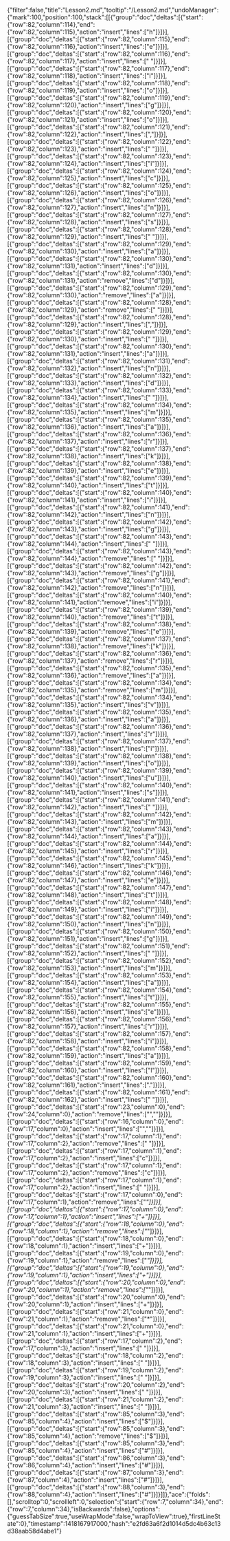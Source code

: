 {"filter":false,"title":"Lesson2.md","tooltip":"/Lesson2.md","undoManager":{"mark":100,"position":100,"stack":[[{"group":"doc","deltas":[{"start":{"row":82,"column":114},"end":{"row":82,"column":115},"action":"insert","lines":["h"]}]}],[{"group":"doc","deltas":[{"start":{"row":82,"column":115},"end":{"row":82,"column":116},"action":"insert","lines":["e"]}]}],[{"group":"doc","deltas":[{"start":{"row":82,"column":116},"end":{"row":82,"column":117},"action":"insert","lines":[" "]}]}],[{"group":"doc","deltas":[{"start":{"row":82,"column":117},"end":{"row":82,"column":118},"action":"insert","lines":["l"]}]}],[{"group":"doc","deltas":[{"start":{"row":82,"column":118},"end":{"row":82,"column":119},"action":"insert","lines":["o"]}]}],[{"group":"doc","deltas":[{"start":{"row":82,"column":119},"end":{"row":82,"column":120},"action":"insert","lines":["g"]}]}],[{"group":"doc","deltas":[{"start":{"row":82,"column":120},"end":{"row":82,"column":121},"action":"insert","lines":["o"]}]}],[{"group":"doc","deltas":[{"start":{"row":82,"column":121},"end":{"row":82,"column":122},"action":"insert","lines":[","]}]}],[{"group":"doc","deltas":[{"start":{"row":82,"column":122},"end":{"row":82,"column":123},"action":"insert","lines":[" "]}]}],[{"group":"doc","deltas":[{"start":{"row":82,"column":123},"end":{"row":82,"column":124},"action":"insert","lines":["i"]}]}],[{"group":"doc","deltas":[{"start":{"row":82,"column":124},"end":{"row":82,"column":125},"action":"insert","lines":["c"]}]}],[{"group":"doc","deltas":[{"start":{"row":82,"column":125},"end":{"row":82,"column":126},"action":"insert","lines":["o"]}]}],[{"group":"doc","deltas":[{"start":{"row":82,"column":126},"end":{"row":82,"column":127},"action":"insert","lines":["n"]}]}],[{"group":"doc","deltas":[{"start":{"row":82,"column":127},"end":{"row":82,"column":128},"action":"insert","lines":["s"]}]}],[{"group":"doc","deltas":[{"start":{"row":82,"column":128},"end":{"row":82,"column":129},"action":"insert","lines":[" "]}]}],[{"group":"doc","deltas":[{"start":{"row":82,"column":129},"end":{"row":82,"column":130},"action":"insert","lines":["a"]}]}],[{"group":"doc","deltas":[{"start":{"row":82,"column":130},"end":{"row":82,"column":131},"action":"insert","lines":["d"]}]}],[{"group":"doc","deltas":[{"start":{"row":82,"column":130},"end":{"row":82,"column":131},"action":"remove","lines":["d"]}]}],[{"group":"doc","deltas":[{"start":{"row":82,"column":129},"end":{"row":82,"column":130},"action":"remove","lines":["a"]}]}],[{"group":"doc","deltas":[{"start":{"row":82,"column":128},"end":{"row":82,"column":129},"action":"remove","lines":[" "]}]}],[{"group":"doc","deltas":[{"start":{"row":82,"column":128},"end":{"row":82,"column":129},"action":"insert","lines":[","]}]}],[{"group":"doc","deltas":[{"start":{"row":82,"column":129},"end":{"row":82,"column":130},"action":"insert","lines":[" "]}]}],[{"group":"doc","deltas":[{"start":{"row":82,"column":130},"end":{"row":82,"column":131},"action":"insert","lines":["a"]}]}],[{"group":"doc","deltas":[{"start":{"row":82,"column":131},"end":{"row":82,"column":132},"action":"insert","lines":["n"]}]}],[{"group":"doc","deltas":[{"start":{"row":82,"column":132},"end":{"row":82,"column":133},"action":"insert","lines":["d"]}]}],[{"group":"doc","deltas":[{"start":{"row":82,"column":133},"end":{"row":82,"column":134},"action":"insert","lines":[" "]}]}],[{"group":"doc","deltas":[{"start":{"row":82,"column":134},"end":{"row":82,"column":135},"action":"insert","lines":["m"]}]}],[{"group":"doc","deltas":[{"start":{"row":82,"column":135},"end":{"row":82,"column":136},"action":"insert","lines":["a"]}]}],[{"group":"doc","deltas":[{"start":{"row":82,"column":136},"end":{"row":82,"column":137},"action":"insert","lines":["r"]}]}],[{"group":"doc","deltas":[{"start":{"row":82,"column":137},"end":{"row":82,"column":138},"action":"insert","lines":["k"]}]}],[{"group":"doc","deltas":[{"start":{"row":82,"column":138},"end":{"row":82,"column":139},"action":"insert","lines":["e"]}]}],[{"group":"doc","deltas":[{"start":{"row":82,"column":139},"end":{"row":82,"column":140},"action":"insert","lines":["t"]}]}],[{"group":"doc","deltas":[{"start":{"row":82,"column":140},"end":{"row":82,"column":141},"action":"insert","lines":["i"]}]}],[{"group":"doc","deltas":[{"start":{"row":82,"column":141},"end":{"row":82,"column":142},"action":"insert","lines":["n"]}]}],[{"group":"doc","deltas":[{"start":{"row":82,"column":142},"end":{"row":82,"column":143},"action":"insert","lines":["g"]}]}],[{"group":"doc","deltas":[{"start":{"row":82,"column":143},"end":{"row":82,"column":144},"action":"insert","lines":[" "]}]}],[{"group":"doc","deltas":[{"start":{"row":82,"column":143},"end":{"row":82,"column":144},"action":"remove","lines":[" "]}]}],[{"group":"doc","deltas":[{"start":{"row":82,"column":142},"end":{"row":82,"column":143},"action":"remove","lines":["g"]}]}],[{"group":"doc","deltas":[{"start":{"row":82,"column":141},"end":{"row":82,"column":142},"action":"remove","lines":["n"]}]}],[{"group":"doc","deltas":[{"start":{"row":82,"column":140},"end":{"row":82,"column":141},"action":"remove","lines":["i"]}]}],[{"group":"doc","deltas":[{"start":{"row":82,"column":139},"end":{"row":82,"column":140},"action":"remove","lines":["t"]}]}],[{"group":"doc","deltas":[{"start":{"row":82,"column":138},"end":{"row":82,"column":139},"action":"remove","lines":["e"]}]}],[{"group":"doc","deltas":[{"start":{"row":82,"column":137},"end":{"row":82,"column":138},"action":"remove","lines":["k"]}]}],[{"group":"doc","deltas":[{"start":{"row":82,"column":136},"end":{"row":82,"column":137},"action":"remove","lines":["r"]}]}],[{"group":"doc","deltas":[{"start":{"row":82,"column":135},"end":{"row":82,"column":136},"action":"remove","lines":["a"]}]}],[{"group":"doc","deltas":[{"start":{"row":82,"column":134},"end":{"row":82,"column":135},"action":"remove","lines":["m"]}]}],[{"group":"doc","deltas":[{"start":{"row":82,"column":134},"end":{"row":82,"column":135},"action":"insert","lines":["v"]}]}],[{"group":"doc","deltas":[{"start":{"row":82,"column":135},"end":{"row":82,"column":136},"action":"insert","lines":["a"]}]}],[{"group":"doc","deltas":[{"start":{"row":82,"column":136},"end":{"row":82,"column":137},"action":"insert","lines":["r"]}]}],[{"group":"doc","deltas":[{"start":{"row":82,"column":137},"end":{"row":82,"column":138},"action":"insert","lines":["i"]}]}],[{"group":"doc","deltas":[{"start":{"row":82,"column":138},"end":{"row":82,"column":139},"action":"insert","lines":["o"]}]}],[{"group":"doc","deltas":[{"start":{"row":82,"column":139},"end":{"row":82,"column":140},"action":"insert","lines":["u"]}]}],[{"group":"doc","deltas":[{"start":{"row":82,"column":140},"end":{"row":82,"column":141},"action":"insert","lines":["s"]}]}],[{"group":"doc","deltas":[{"start":{"row":82,"column":141},"end":{"row":82,"column":142},"action":"insert","lines":[" "]}]}],[{"group":"doc","deltas":[{"start":{"row":82,"column":142},"end":{"row":82,"column":143},"action":"insert","lines":["m"]}]}],[{"group":"doc","deltas":[{"start":{"row":82,"column":143},"end":{"row":82,"column":144},"action":"insert","lines":["a"]}]}],[{"group":"doc","deltas":[{"start":{"row":82,"column":144},"end":{"row":82,"column":145},"action":"insert","lines":["r"]}]}],[{"group":"doc","deltas":[{"start":{"row":82,"column":145},"end":{"row":82,"column":146},"action":"insert","lines":["k"]}]}],[{"group":"doc","deltas":[{"start":{"row":82,"column":146},"end":{"row":82,"column":147},"action":"insert","lines":["e"]}]}],[{"group":"doc","deltas":[{"start":{"row":82,"column":147},"end":{"row":82,"column":148},"action":"insert","lines":["t"]}]}],[{"group":"doc","deltas":[{"start":{"row":82,"column":148},"end":{"row":82,"column":149},"action":"insert","lines":["i"]}]}],[{"group":"doc","deltas":[{"start":{"row":82,"column":149},"end":{"row":82,"column":150},"action":"insert","lines":["n"]}]}],[{"group":"doc","deltas":[{"start":{"row":82,"column":150},"end":{"row":82,"column":151},"action":"insert","lines":["g"]}]}],[{"group":"doc","deltas":[{"start":{"row":82,"column":151},"end":{"row":82,"column":152},"action":"insert","lines":[" "]}]}],[{"group":"doc","deltas":[{"start":{"row":82,"column":152},"end":{"row":82,"column":153},"action":"insert","lines":["m"]}]}],[{"group":"doc","deltas":[{"start":{"row":82,"column":153},"end":{"row":82,"column":154},"action":"insert","lines":["a"]}]}],[{"group":"doc","deltas":[{"start":{"row":82,"column":154},"end":{"row":82,"column":155},"action":"insert","lines":["t"]}]}],[{"group":"doc","deltas":[{"start":{"row":82,"column":155},"end":{"row":82,"column":156},"action":"insert","lines":["e"]}]}],[{"group":"doc","deltas":[{"start":{"row":82,"column":156},"end":{"row":82,"column":157},"action":"insert","lines":["r"]}]}],[{"group":"doc","deltas":[{"start":{"row":82,"column":157},"end":{"row":82,"column":158},"action":"insert","lines":["i"]}]}],[{"group":"doc","deltas":[{"start":{"row":82,"column":158},"end":{"row":82,"column":159},"action":"insert","lines":["a"]}]}],[{"group":"doc","deltas":[{"start":{"row":82,"column":159},"end":{"row":82,"column":160},"action":"insert","lines":["l"]}]}],[{"group":"doc","deltas":[{"start":{"row":82,"column":160},"end":{"row":82,"column":161},"action":"insert","lines":["."]}]}],[{"group":"doc","deltas":[{"start":{"row":82,"column":161},"end":{"row":82,"column":162},"action":"insert","lines":[" "]}]}],[{"group":"doc","deltas":[{"start":{"row":23,"column":0},"end":{"row":24,"column":0},"action":"remove","lines":["",""]}]}],[{"group":"doc","deltas":[{"start":{"row":16,"column":0},"end":{"row":17,"column":0},"action":"insert","lines":["",""]}]}],[{"group":"doc","deltas":[{"start":{"row":17,"column":1},"end":{"row":17,"column":2},"action":"remove","lines":[" "]}]}],[{"group":"doc","deltas":[{"start":{"row":17,"column":1},"end":{"row":17,"column":2},"action":"insert","lines":["c"]}]}],[{"group":"doc","deltas":[{"start":{"row":17,"column":1},"end":{"row":17,"column":2},"action":"remove","lines":["c"]}]}],[{"group":"doc","deltas":[{"start":{"row":17,"column":1},"end":{"row":17,"column":2},"action":"insert","lines":[" "]}]}],[{"group":"doc","deltas":[{"start":{"row":17,"column":0},"end":{"row":17,"column":1},"action":"remove","lines":["*"]}]}],[{"group":"doc","deltas":[{"start":{"row":17,"column":0},"end":{"row":17,"column":1},"action":"insert","lines":["+"]}]}],[{"group":"doc","deltas":[{"start":{"row":18,"column":0},"end":{"row":18,"column":1},"action":"remove","lines":["*"]}]}],[{"group":"doc","deltas":[{"start":{"row":18,"column":0},"end":{"row":18,"column":1},"action":"insert","lines":["+"]}]}],[{"group":"doc","deltas":[{"start":{"row":19,"column":0},"end":{"row":19,"column":1},"action":"remove","lines":["*"]}]}],[{"group":"doc","deltas":[{"start":{"row":19,"column":0},"end":{"row":19,"column":1},"action":"insert","lines":["+"]}]}],[{"group":"doc","deltas":[{"start":{"row":20,"column":0},"end":{"row":20,"column":1},"action":"remove","lines":["*"]}]}],[{"group":"doc","deltas":[{"start":{"row":20,"column":0},"end":{"row":20,"column":1},"action":"insert","lines":["+"]}]}],[{"group":"doc","deltas":[{"start":{"row":21,"column":0},"end":{"row":21,"column":1},"action":"remove","lines":["*"]}]}],[{"group":"doc","deltas":[{"start":{"row":21,"column":0},"end":{"row":21,"column":1},"action":"insert","lines":["+"]}]}],[{"group":"doc","deltas":[{"start":{"row":17,"column":2},"end":{"row":17,"column":3},"action":"insert","lines":[" "]}]}],[{"group":"doc","deltas":[{"start":{"row":18,"column":2},"end":{"row":18,"column":3},"action":"insert","lines":[" "]}]}],[{"group":"doc","deltas":[{"start":{"row":19,"column":2},"end":{"row":19,"column":3},"action":"insert","lines":[" "]}]}],[{"group":"doc","deltas":[{"start":{"row":20,"column":2},"end":{"row":20,"column":3},"action":"insert","lines":[" "]}]}],[{"group":"doc","deltas":[{"start":{"row":21,"column":2},"end":{"row":21,"column":3},"action":"insert","lines":[" "]}]}],[{"group":"doc","deltas":[{"start":{"row":85,"column":3},"end":{"row":85,"column":4},"action":"insert","lines":["$"]}]}],[{"group":"doc","deltas":[{"start":{"row":85,"column":3},"end":{"row":85,"column":4},"action":"remove","lines":["$"]}]}],[{"group":"doc","deltas":[{"start":{"row":85,"column":3},"end":{"row":85,"column":4},"action":"insert","lines":["#"]}]}],[{"group":"doc","deltas":[{"start":{"row":86,"column":3},"end":{"row":86,"column":4},"action":"insert","lines":["#"]}]}],[{"group":"doc","deltas":[{"start":{"row":87,"column":3},"end":{"row":87,"column":4},"action":"insert","lines":["#"]}]}],[{"group":"doc","deltas":[{"start":{"row":88,"column":3},"end":{"row":88,"column":4},"action":"insert","lines":["#"]}]}]]},"ace":{"folds":[],"scrolltop":0,"scrollleft":0,"selection":{"start":{"row":7,"column":34},"end":{"row":7,"column":34},"isBackwards":false},"options":{"guessTabSize":true,"useWrapMode":false,"wrapToView":true},"firstLineState":0},"timestamp":1418167917000,"hash":"e2fd63a6f2d1014d5dc4b63c13d38aab58d4abe1"}
